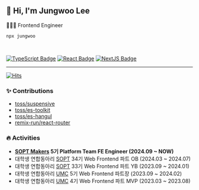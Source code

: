 ## 👋 Hi, I'm Jungwoo Lee
👨🏻‍💻 Frontend Engineer 

```
npx jungwoo
```

<br/>

[![TypeScript Badge](https://img.shields.io/badge/TypeScript-235A97?style=flat-square&logo=Typescript&logoColor=white)](https://www.typescriptlang.org/)
[![React Badge](https://img.shields.io/badge/React-61DAFB?style=flat-square&logo=React&logoColor=white)](https://reactjs.org/)
[![NextJS Badge](https://img.shields.io/badge/Next.js-000000?style=flat-square&logo=Next.js&logoColor=white)](https://nextjs.org/)
  

---

[![Hits](https://hits.seeyoufarm.com/api/count/incr/badge.svg?url=https%3A%2F%2Fgithub.com%2Fjungwoo3490&count_bg=%2379C83D&title_bg=%23555555&icon=&icon_color=%23E7E7E7&title=hits&edge_flat=false)](https://hits.seeyoufarm.com)



### ✨ Contributions

* [toss/suspensive](https://github.com/toss/suspensive/pulls?q=author%3Ajungwoo3490+is%3Aclosed)
* [toss/es-toolkit](https://github.com/toss/es-toolkit/pulls?q=author%3Ajungwoo3490+is%3Aclosed)
* [toss/es-hangul](https://github.com/toss/es-hangul/pulls?q=author%3Ajungwoo3490+is%3Aclosed)
* [remix-run/react-router](https://github.com/remix-run/react-router/pulls?q=author%3Ajungwoo3490+is%3Aclosed)

### 🔥 Activities

* **[SOPT Makers](https://makers.sopt.org/) 5기 Platform Team FE Engineer (2024.09 ~ NOW)**
* 대학생 연합동아리 [SOPT](https://sopt.org/) 34기 Web Frontend 파트 OB (2024.03 ~ 2024.07)
* 대학생 연합동아리 [SOPT](https://sopt.org/) 33기 Web Frontend 파트 YB (2023.09 ~ 2024.01)
* 대학생 연합동아리 [UMC](https://www.makeus.in/umc) 5기 Web Frontend 파트장 (2023.09 ~ 2024.02)
* 대학생 연합동아리 [UMC](https://www.makeus.in/umc) 4기 Web Frontend 파트 MVP (2023.03 ~ 2023.08)
